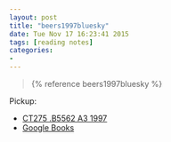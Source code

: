 ```yaml
---
layout: post
title: "beers1997bluesky"
date: Tue Nov 17 16:23:41 2015
tags: [reading notes]
categories:
-
---
```


> {% reference beers1997bluesky %}

Pickup:

- [CT275 .B5562 A3 1997](http://searchworks.stanford.edu/view/5554385)
- [Google Books](https://books.google.com/books?id=bVMuLOrHoU8C&printsec=frontcover&dq=blue+sky+dream&hl=en&sa=X&ved=0CB0Q6AEwAGoVChMIyLjG47WsyAIVSi2ICh1RpQEP#v=onepage&q=blue%20sky%20dream&f=false)


